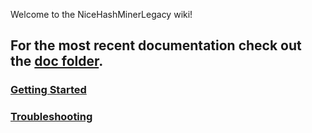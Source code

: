 Welcome to the NiceHashMinerLegacy wiki!

## For the most recent documentation check out the [doc folder](https://github.com/nicehash/NiceHashMiner/tree/master/doc).
### [Getting Started](https://github.com/NiceHash/NiceHashMinerLegacy/wiki/Getting-started)

### [Troubleshooting](https://github.com/NiceHash/NiceHashMinerLegacy/wiki/Troubleshooting)
